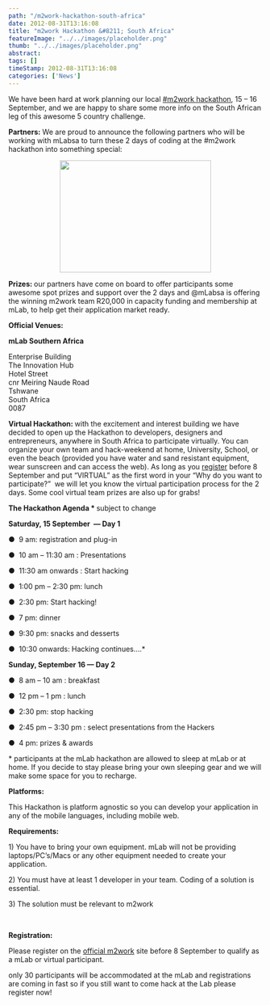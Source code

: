 ```yaml
---
path: "/m2work-hackathon-south-africa" 
date: 2012-08-31T13:16:08 
title: "m2work Hackathon &#8211; South Africa" 
featureImage: "../../images/placeholder.png" 
thumb: "../../images/placeholder.png" 
abstract:  
tags: [] 
timeStamp: 2012-08-31T13:16:08 
categories: ['News'] 
---
```


<p>We have been hard at work planning our local <a href="http://m2workhackathon.org">#m2work hackathon</a>, 15 &#8211; 16 September, and we are happy to share some more info on the South African leg of this awesome 5 country challenge.</p>
<p><strong>Partners:</strong> We are proud to announce the following partners who will be working with mLabsa to turn these 2 days of coding at the #m2work hackathon into something special:</p>
<p style="text-align: center;"><a href="http://mlab/wp-content/uploads/2012/08/Screen-Shot-2012-09-10-at-3.09.15-PM.png"><img class="aligncenter size-medium wp-image-640" title="Screen Shot 2012-09-10 at 3.09.15 PM" src="http://mlab/wp-content/uploads/2012/08/Screen-Shot-2012-09-10-at-3.09.15-PM-300x222.png" alt="" width="300" height="222" /></a></p>
<p><strong>Prizes: </strong>our partners have come on board to offer participants some awesome spot prizes and support over the 2 days and @mLabsa is offering the winning m2work team R20,000 in capacity funding and membership at mLab, to help get their application market ready.</p>
<p><strong>Official Venues:</strong></p>
<p><strong>mLab Southern Africa</strong></p>
<p>Enterprise Building<br />
The Innovation Hub<br />
Hotel Street<br />
cnr Meiring Naude Road<br />
Tshwane<br />
South Africa<br />
0087<br />
<strong></strong></p>
<p><strong>Virtual Hackathon: </strong>with the excitement and interest building we have decided to open up the Hackathon to developers, designers and entrepreneurs, anywhere in South Africa to participate virtually. You can organize your own team and hack-weekend at home, University, School, or even the beach (provided you have water and sand resistant equipment, wear sunscreen and can access the web). As long as you <a href="http://m2workhackathon.org">register</a> before 8 September and put &#8220;VIRTUAL&#8221; as the first word in your &#8220;Why do you want to participate?&#8221;  we will let you know the virtual participation process for the 2 days. Some cool virtual team prizes are also up for grabs!</p>
<p><strong>The Hackathon Agenda * </strong>subject to change</p>
<p><strong>Saturday, 15 September  &#8212; Day 1</strong></p>
<p>●  9 am: registration and plug-in</p>
<p>●  10 am &#8211; 11:30 am : Presentations</p>
<p>●  11:30 am onwards : Start hacking</p>
<p>●  1:00 pm – 2:30 pm: lunch</p>
<p>●  2:30 pm: Start hacking!</p>
<p>●  7 pm: dinner</p>
<p>●  9:30 pm: snacks and desserts</p>
<p>●  10:30 onwards: Hacking continues&#8230;.*</p>
<p><strong>Sunday, September 16 &#8212; Day 2</strong></p>
<p>●  8 am – 10 am : breakfast</p>
<p>●  12 pm – 1 pm : lunch</p>
<p>●  2:30 pm: stop hacking</p>
<p>●  2:45 pm – 3:30 pm : select presentations from the Hackers</p>
<p>●  4 pm: prizes &amp; awards</p>
<p>* participants at the mLab hackathon are allowed to sleep at mLab or at home. If you decide to stay please bring your own sleeping gear and we will make some space for you to recharge.</p>
<p><strong>Platforms:</strong></p>
<p>This Hackathon is platform agnostic so you can develop your application in any of the mobile languages, including mobile web.</p>
<p><strong>Requirements:</strong></p>
<p>1) You have to bring your own equipment. mLab will not be providing laptops/PC&#8217;s/Macs or any other equipment needed to create your application.</p>
<p>2) You must have at least 1 developer in your team. Coding of a solution is essential.</p>
<p>3) The solution must be relevant to m2work</p>
<p>&nbsp;</p>
<p><strong>Registration:</strong></p>
<p><strong></strong>Please register on the <a href="http://m2workhackathon.org">official m2work</a> site before 8 September to qualify as a mLab or virtual participant.</p>
<p>only 30 participants will be accommodated at the mLab and registrations are coming in fast so if you still want to come hack at the Lab please register now!</p>
<p>&nbsp;</p>
<p>&nbsp;</p>
